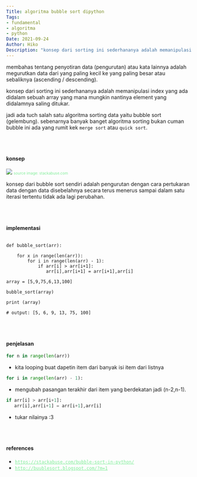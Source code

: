 ```yaml
---
Title: algoritma bubble sort dipython
Tags: 
- fundamental
- algoritma
- python
Date: 2021-09-24
Author: Hiko
Description: "konsep dari sorting ini sederhananya adalah memanipulasi index yang ada didalam sebuah array yang mana mungkin nantinya element yang didalamnya saling ditukar."
---
```



membahas tentang penyotiran data (pengurutan) atau kata lainnya adalah
megurutkan data dari yang paling kecil ke yang paling besar atau sebaliknya 
(ascending / descending).

konsep dari sorting ini sederhananya adalah memanipulasi index yang ada didalam
sebuah array yang mana mungkin nantinya element yang didalamnya saling ditukar.

jadi ada tuch salah satu algoritma sorting data yaitu bubble sort (gelembung).
sebenarnya banyak banget algoritma sorting bukan cuman bubble ini ada yang rumit kek
`merge sort` atau `quick sort`.


<br><br>
#### **konsep**

<img src="https://stackabuse.s3.amazonaws.com/media/bubble-sort-in-java-1.gif" class="img-fluid">
<small style="font-size:10px;color:#80ED99">source image: stackabuse.com</small>

konsep dari bubble sort sendiri adalah pengurutan dengan cara pertukaran data 
dengan data disebelahnya secara terus menerus sampai dalam satu iterasi tertentu 
tidak ada lagi perubahan.

<br><br>
#### **implementasi**
```

def bubble_sort(arr):

    for x in range(len(arr)):
        for i in range(len(arr) - 1):
            if arr[i] > arr[i+1]:
               arr[i],arr[i+1] = arr[i+1],arr[i]

array = [5,9,75,6,13,100]

bubble_sort(array)

print (array)

# output: [5, 6, 9, 13, 75, 100]
```
<br><br>




#### **penjelasan**

```python
for n in range(len(arr))
```
* kita looping buat dapetin item dari banyak isi item dari listnya

```python
for i in range(len(arr) - 1):
```
* mengubah pasangan terakhir dari item  yang berdekatan jadi (n-2,n-1).


```python
if arr[i] > arr[i+1]:
   arr[i],arr[i+1] = arr[i+1],arr[i]
```
* tukar nilainya :3


<br><br>
#### **references**
* <a style="color:#80ED99" href="https://stackabuse.com/bubble-sort-in-python/">`https://stackabuse.com/bubble-sort-in-python/`</a><br>
* <a style="color:#80ED99" href="http://buublesort.blogspot.com/?m=1">`http://buublesort.blogspot.com/?m=1`</a>






